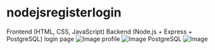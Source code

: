 # nodejsregisterlogin
Frontend (HTML, CSS, JavaScript)
Backend (Node.js + Express + PostgreSQL)
login page
![Image](https://github.com/user-attachments/assets/231e8a55-f11a-4907-a0aa-86c2f94e3824)
profile
![Image](https://github.com/user-attachments/assets/4986f922-72eb-426f-934b-3d35f8825a83)
PostgreSQL
![Image](https://github.com/user-attachments/assets/3e624979-1264-4ada-ad8d-00b03edf3515)
